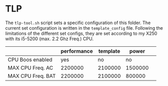 # TLP

The `tlp-tool.sh` script sets a specific configuration of this folder.
The current set configuration is written in the `template_config` file.
Following the limitations of the different set configs, they are set according to my X250 with its i5-5200 (max. 2.2 Ghz Freq.) CPU.

|                   | performance | template | power   |   |
|-------------------|-------------|----------|---------|---|
| CPU Boos enabled  | yes         | no       | no      |   |
| MAX CPU Freq. AC  | 2200000     | 2100000  | 1500000 |   |
| MAX CPU Freq. BAT | 2200000     | 2100000  | 800000  |   |